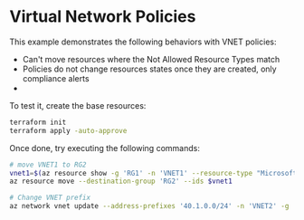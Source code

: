 # Virtual Network Policies

This example demonstrates the following behaviors with VNET policies:
- Can't move resources where the Not Allowed Resource Types match
- Policies do not change resources states once they are created, only compliance alerts
- 

To test it, create the base resources:

```sh
terraform init
terraform apply -auto-approve
```

Once done, try executing the following commands:


```sh
# move VNET1 to RG2
vnet1=$(az resource show -g 'RG1' -n 'VNET1' --resource-type "Microsoft.Network/virtualNetworks" --query id --output tsv)
az resource move --destination-group 'RG2' --ids $vnet1

# Change VNET prefix
az network vnet update --address-prefixes '40.1.0.0/24' -n 'VNET2' -g 'RG2'
```